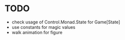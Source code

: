# TODO

- check usage of Control.Monad.State for Game[State]
- use constants for magic values
- walk animation for figure

